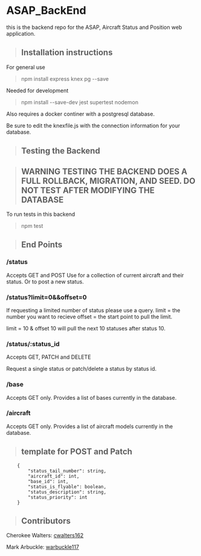 # ASAP_BackEnd

this is the backend repo for the ASAP, Aircraft Status and Position web application.

> ## Installation instructions
For general use

> npm install express knex pg --save

Needed for development

> npm install --save-dev jest supertest nodemon

Also requires a docker continer with a postgresql database.

Be sure to edit the knexfile.js with the connection information for your database.

> ## Testing the Backend

>## WARNING TESTING THE BACKEND DOES A FULL ROLLBACK, MIGRATION, AND SEED. DO NOT TEST AFTER MODIFYING THE DATABASE


To run tests in this backend

> npm test

> ## End Points

### /status

Accepts GET and POST 
Use for a collection of current aircraft and their status.
Or to post a new status.

### /status?limit=0&&offset=0

If requesting a limited number of status please use a query.
limit = the number you want to recieve
offset = the start point to pull the limit. 

limit = 10 & offset 10 will pull the next 10 statuses after status 10.

###  /status/:status_id

Accepts GET, PATCH and DELETE

Request a single status or patch/delete a status by status id.

### /base

Accepts GET only.
Provides a list of bases currently in the database.

### /aircraft
Accepts GET only.
Provides a list of aircraft models  currently in the database.

> ## template for POST and Patch

```
    {
        "status_tail_number": string,
        "aircraft_id": int,
        "base_id": int,
        "status_is_flyable": boolean,
        "status_description": string,
        "status_priority": int
    }
```

> ## Contributors

Cherokee Walters: [cwalters162](https://github.com/cwalters162)

Mark Arbuckle: [warbuckle117](https://github.com/Warbuckle117)